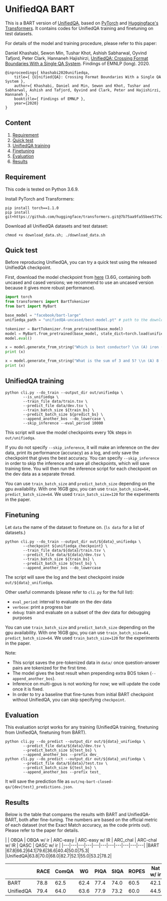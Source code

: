 # UnifiedQA BART

This is a BART version of [UnifiedQA](https://github.com/allenai/unifiedqa),
based on [PyTorch](https://pytorch.org/) and [Huggingface's Transformers](https://github.com/huggingface/transformers).
It contains codes for UnifiedQA training and finetuning on test datasets.

For details of the model and training procedure, please refer to this paper:

Daniel Khashabi, Sewon Min, Tushar Khot, Ashish Sabharwal, Oyvind Tafjord, Peter Clark, Hannaneh Hajishirzi, [UnifiedQA: Crossing Format Boundaries With a Single QA System](https://arxiv.org/abs/2005.00700).
Findings of EMNLP (long). 2020.

```
@inproceedings{ khashabi2020unifiedqa,
    title={ {U}nified{QA}: Crossing Format Boundaries With a Single QA System },
    author={ Khashabi, Daniel and Min, Sewon and Khot, Tushar and Sabharwal, Ashish and Tafjord, Oyvind and Clark, Peter and Hajishirzi, Hannaneh },
    booktitle={ Findings of EMNLP },
    year={2020}
}
```

## Content
1. [Requirement](#requirement)
2. [Quick test](#quick-test)
3. [UnifiedQA training](#unifiedqa-training)
4. [Finetuning](#finetuning)
5. [Evaluation](#evaluation)
6. [Results](#results)


## Requirement

This code is tested on Python 3.6.9.

Install PyTorch and Transformers:
```
pip install torch==1.1.0
pip install git+https://github.com/huggingface/transformers.git@7b75aa9fa55bee577e2c7403301ed31103125a35
```

Download all UnifiedQA datasets and test dataset:
```
chmod +x download_data.sh; ./download_data.sh
```

## Quick test

Before reproducing UnifiedQA, you can try a quick test using the released UnifiedQA checkpoint.

First, download the model checkpoint from [here](https://nlp.cs.washington.edu/ambigqa/models/unifiedQA/unifiedQA-bart.zip) (3.6G, containing both uncased and cased versions; we recommend to use an uncased version because it gives more robust performance).

```python
import torch
from transformers import BartTokenizer
from bart import MyBart

base_model = "facebook/bart-large"
unifiedqa_path = "unifiedQA-uncased/best-model.pt" # path to the download checkpoint

tokenizer = BartTokenizer.from_pretrained(base_model)
model = MyBart.from_pretrained(base_model, state_dict=torch.load(unifiedqa_path))
model.eval()

x = model.generate_from_string("Which is best conductor? \\n (A) iron (B) feather", tokenizer=tokenizer)
print (x)

x = model.generate_from_string("What is the sum of 3 and 5? \\n (A) 8 (B) 3 (C) 5 (D) 10", tokenizer=tokenizer)
print (x)

```

## UnifiedQA training

```
python cli.py --do_train --output_dir out/unifiedqa \
        --is_unifiedqa \
        --train_file data/train.tsv \
        --predict_file data/dev.tsv \
        --train_batch_size ${train_bs} \
        --predict_batch_size ${predict_bs} \
        --append_another_bos --do_lowercase \
        --skip_inference --eval_period 10000
```

This script will save the model checkpoints every 10k steps in `out/unifiedqa`.

If you do not specify `--skip_inference`, it will make an inference on the dev data, print its performance (accuracy) as a log, and only save the checkpoint that gives the best accuracy.
You can specify `--skip_inference` in order to skip the inference and save all checkpoints, which will save training time. You will then run the inference script for each checkpoint on the dev data as a separate thread.

You can use `train_batch_size` and `predict_batch_size` depending on the gpu availability. With one 16GB gpu, you can use `train_batch_size=64, predict_batch_size=64`.
We used `train_batch_size=120` for the experiments in the paper.

## Finetuning

Let `data` the name of the dataset to finetune on. (`ls data` for a list of datasets.)

```
python cli.py --do_train --output_dir out/${data}_unifiedqa \
        --checkpoint ${unifiedqa_checkpoint} \
        --train_file data/${data}/train.tsv \
        --predict_file data/${data}/dev.tsv \
        --train_batch_size ${train_bs} \
        --predict_batch_size ${test_bs} \
        --append_another_bos --do_lowercase
```

The script will save the log and the best checkpoint inside `out/${data}_unifiedqa`.

Other useful commands (please refer to `cli.py` for the full list):
- `eval_period`: interval to evaluate on the dev data
- `verbose`: print a progress bar
- `debug`: train and evaluate on a subset of the dev data for debugging purposes

You can use `train_batch_size` and `predict_batch_size` depending on the gpu availability. With one 16GB gpu, you can use `train_batch_size=64, predict_batch_size=64`.
We used `train_batch_size=120` for the experiments in the paper.

Note:
- This script saves the pre-tokenized data in `data/` once question-answer pairs are tokenized for the first time.
- The model gives the best result when prepending extra BOS token (`--append_another_bos`).
- Inference on multi-gpus is not working for now; we will update the code once it is fixed.
- In order to try a baseline that fine-tunes from initial BART checkpoint without UnifiedQA, you can skip specifying `checkpoint`.


## Evaluation

This evaluation script works for any training (UnifiedQA training, finetuning from UnifiedQA, finetuning from BART).

```
python cli.py --do_predict --output_dir out/${data}_unifiedqa \
        --predict_file data/${data}/dev.tsv \
        --predict_batch_size ${test_bs} \
        --append_another_bos --prefix dev_
python cli.py --do_predict --output_dir out/${data}_unifiedqa \
        --predict_file data/${data}/test.tsv \
        --predict_batch_size ${test_bs} \
        --append_another_bos --prefix test_
```

It will save the prediction file as `out/nq-bart-closed-qa/{dev|test}_predictions.json`.

## Results

Below is the table that compares the results with BART and UnifiedQA-BART, both after fine-tuning. The numbers are based on the official metric of each dataset (not the Exact Match accuracy, as the code prints out). Please refer to the paper for details.


|   | OBQA | OBQA w/ ir  | ARC-easy  | ARC-easy w/ IR  | ARC_chal  | ARC-chal w/ IR | QASC | QASC w/ ir |
|---|---|---|---|---|---|---|---|---|---|---|
|BART     |67.8|66.2|64.1|79.6|36.6|40.4|50.0|75.3|
|UnifiedQA|63.8|70.0|68.0|82.7|52.1|55.0|53.2|78.2|

|   |RACE|ComQA|WG|PIQA|SIQA|ROPES|Nat w/ ir|
|---|---|---|---|---|---|---|---|
|BART     |78.8|62.5|62.4|77.4|74.0|60.5|42.1|
|UnifiedQA|79.4|64.0|63.6|77.9|73.2|60.0|44.5|




